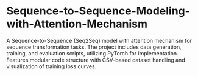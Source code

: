 # Sequence-to-Sequence-Modeling-with-Attention-Mechanism
A Sequence-to-Sequence (Seq2Seq) model with attention mechanism for sequence transformation tasks. The project includes data generation, training, and evaluation scripts, utilizing PyTorch for implementation. Features modular code structure with CSV-based dataset handling and visualization of training loss curves.
